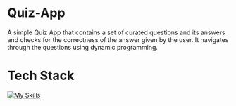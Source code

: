 # Quiz-App

 A simple Quiz App that contains a set of curated questions and its answers and checks for the correctness of the answer given by the user. It navigates through the questions using dynamic programming.
 
 # Tech Stack
[![My Skills](https://skillicons.dev/icons?i=react,redux,js,html,css,mongodb,express,nodejs)](https://skillicons.dev)


